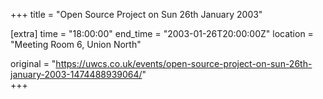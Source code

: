 +++
title = "Open Source Project on Sun 26th January 2003"

[extra]
time = "18:00:00"
end_time = "2003-01-26T20:00:00Z"
location = "Meeting Room 6, Union North"

original = "https://uwcs.co.uk/events/open-source-project-on-sun-26th-january-2003-1474488939064/"    
+++




